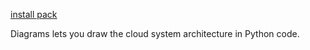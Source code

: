 [install pack](https://github.com/mingrammer/diagrams)

Diagrams lets you draw the cloud system architecture in Python code.
